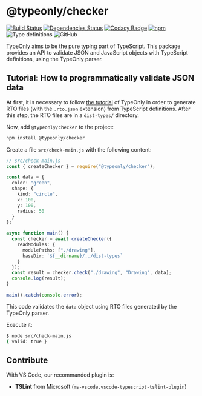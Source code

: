 # @typeonly/checker

[![Build Status](https://travis-ci.com/tomko-team/typeonly-checker.svg?branch=master)](https://travis-ci.com/tomko-team/typeonly-checker)
[![Dependencies Status](https://david-dm.org/tomko-team/typeonly-checker/status.svg)](https://david-dm.org/tomko-team/typeonly-checker)
[![Codacy Badge](https://api.codacy.com/project/badge/Grade/3728d0b89a8f456391e980c46967003f)](https://www.codacy.com/manual/paleo/typeonly-checker?utm_source=github.com&utm_medium=referral&utm_content=tomko-team/typeonly-checker&utm_campaign=Badge_Grade)
[![npm](https://img.shields.io/npm/dm/@typeonly/checker)](https://www.npmjs.com/package/@typeonly/checker)
![Type definitions](https://img.shields.io/npm/types/@typeonly/checker)
![GitHub](https://img.shields.io/github/license/tomko-team/typeonly-checker)

[TypeOnly](https://github.com/tomko-team/typeonly) aims to be the pure typing part of TypeScript. This package provides an API to validate JSON and JavaScript objects with TypeScript definitions, using the TypeOnly parser.

## Tutorial: How to programmatically validate JSON data

At first, it is necessary to follow [the tutorial](https://github.com/tomko-team/typeonly/blob/master/README.md#tutorial-parse-typescript-definitions-with-the-cli) of TypeOnly in order to generate RTO files (with the `.rto.json` extension) from TypeScript definitions. After this step, the RTO files are in a `dist-types/` directory.

Now, add `@typeonly/checker` to the project:

```sh
npm install @typeonly/checker
```

Create a file `src/check-main.js` with the following content:

```ts
// src/check-main.js
const { createChecker } = require("@typeonly/checker");

const data = {
  color: "green",
  shape: {
    kind: "circle",
    x: 100,
    y: 100,
    radius: 50
  }
};

async function main() {
  const checker = await createChecker({
    readModules: {
      modulePaths: ["./drawing"],
      baseDir: `${__dirname}/../dist-types`
    }
  });
  const result = checker.check("./drawing", "Drawing", data);
  console.log(result);
}

main().catch(console.error);
```

This code validates the `data` object using RTO files generated by the TypeOnly parser.

Execute it:

```sh
$ node src/check-main.js
{ valid: true }
```

## Contribute

With VS Code, our recommanded plugin is:

- **TSLint** from Microsoft (`ms-vscode.vscode-typescript-tslint-plugin`)
